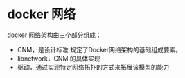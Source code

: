 # docker 网络

docker 网络架构由三个部分组成：
- CNM，是设计标准 规定了Docker网络架构的基础组成要素。
- libnetwork，CNM 的具体实现
- 驱动，通过实现特定网络拓扑的方式来拓展该模型的能力